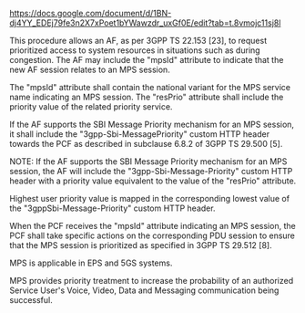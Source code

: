 https://docs.google.com/document/d/1BN-dj4YY_EDEj79fe3n2X7xPoet1bYWawzdr_uxGf0E/edit?tab=t.8vmojc11sj8l

This procedure allows an AF, as per 3GPP TS 22.153 [23], to request prioritized access to system resources in situations such as during congestion.
The AF may include the "mpsId" attribute to indicate that the new AF session relates to an MPS session.

The "mpsId" attribute shall contain the national variant for the MPS service name indicating an MPS session. The "resPrio" attribute shall include the priority value of the related priority service.


If the AF supports the SBI Message Priority mechanism for an MPS session, it shall include the "3gpp-Sbi-MessagePriority" custom HTTP header towards the PCF as described in subclause 6.8.2 of 3GPP TS 29.500 [5].

NOTE: If the AF supports the SBI Message Priority mechanism for an MPS session, the AF will include the "3gpp-Sbi-Message-Priority" custom HTTP header with a priority value equivalent to the value of the "resPrio" attribute. 

Highest user priority value is mapped in the corresponding lowest value of the "3gppSbi-Message-Priority" custom HTTP header.

When the PCF receives the "mpsId" attribute indicating an MPS session, the PCF shall take specific actions on the corresponding PDU session to ensure that the MPS session is prioritized as specified in 3GPP TS 29.512 [8].


MPS is applicable in EPS and 5GS systems. 

MPS provides priority treatment to increase the probability of an authorized Service User's Voice, Video, Data and Messaging communication being successful.
